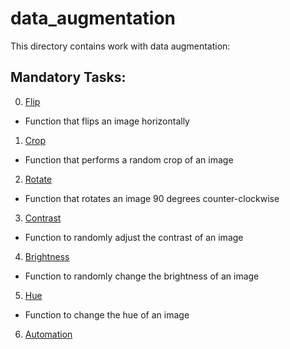 # data_augmentation
This directory contains work with data augmentation:

## Mandatory Tasks:
0. [Flip](/pipeline/data_augmentation/0-flip.py)
* Function that flips an image horizontally
1. [Crop](/pipeline/data_augmentation/1-crop.py)
* Function that performs a random crop of an image
2. [Rotate](/pipeline/data_augmentation/2-rotate.py)
* Function that rotates an image 90 degrees counter-clockwise
3. [Contrast](/pipeline/data_augmentation/3-contrast.py)
* Function to randomly adjust the contrast of an image
4. [Brightness](/pipeline/data_augmentation/4-brightness.py)
* Function to randomly change the brightness of an image
5. [Hue](/pipeline/data_augmentation/5-hue.py)
* Function to change the hue of an image
6. [Automation]()
